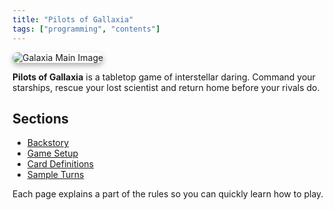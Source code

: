 ```yaml
---
title: "Pilots of Gallaxia"
tags: ["programming", "contents"]
---
```

<img src="/images/low/galaxia/mainpage.webp" alt="Galaxia Main Image" style="border-radius: 12px; box-shadow: 0 4px 8px rgba(0, 0, 0, 0.3);">

**Pilots of Gallaxia** is a tabletop game of interstellar daring. Command your starships, rescue your lost scientist and return home before your rivals do.

## Sections

- [Backstory](./backstory)
- [Game Setup](./game_setup)
- [Card Definitions](./card_definitions)
- [Sample Turns](./sample_turns)

Each page explains a part of the rules so you can quickly learn how to play.
